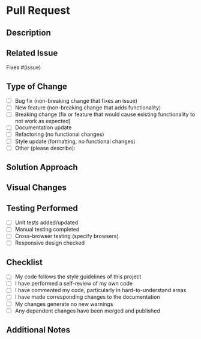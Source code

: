 # Pull Request

## Description
<!-- Provide a brief description of the changes in this PR -->

## Related Issue
<!-- Link to the related issue (if applicable) -->
Fixes #(issue)

## Type of Change
<!-- Check the appropriate options -->
- [ ] Bug fix (non-breaking change that fixes an issue)
- [ ] New feature (non-breaking change that adds functionality)
- [ ] Breaking change (fix or feature that would cause existing functionality to not work as expected)
- [ ] Documentation update
- [ ] Refactoring (no functional changes)
- [ ] Style update (formatting, no functional changes)
- [ ] Other (please describe):

## Solution Approach
<!-- Brief description of the approach taken to implement the solution -->

## Visual Changes
<!-- For UI changes, include screenshots or GIFs before/after if applicable -->

## Testing Performed
<!-- Describe the testing performed to verify your changes -->
- [ ] Unit tests added/updated
- [ ] Manual testing completed
- [ ] Cross-browser testing (specify browsers)
- [ ] Responsive design checked

## Checklist
<!-- Check the appropriate options -->
- [ ] My code follows the style guidelines of this project
- [ ] I have performed a self-review of my own code
- [ ] I have commented my code, particularly in hard-to-understand areas
- [ ] I have made corresponding changes to the documentation
- [ ] My changes generate no new warnings
- [ ] Any dependent changes have been merged and published

## Additional Notes
<!-- Any additional information that reviewers should know --> 